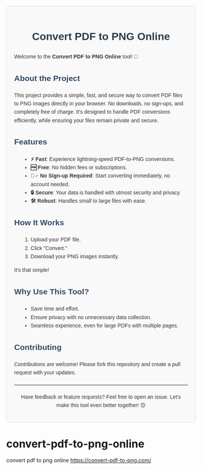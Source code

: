 <div style="font-family: Arial, sans-serif; line-height: 1.6; color: #333; max-width: 600px; margin: 20px auto; padding: 20px; border: 1px solid #ddd; border-radius: 8px; background-color: #f9f9f9;">
  <h1 style="color: #2c3e50; text-align: center;">Convert PDF to PNG Online</h1>
  <p>Welcome to the <strong>Convert PDF to PNG Online</strong> tool! 🚀</p>
  <h2 style="color: #34495e;">About the Project</h2>
  <p>This project provides a simple, fast, and secure way to convert PDF files to PNG images directly in your browser. No downloads, no sign-ups, and completely free of charge. It's designed to handle PDF conversions efficiently, while ensuring your files remain private and secure.</p>
  <h2 style="color: #34495e;">Features</h2>
  <ul style="margin-left: 20px; list-style-type: disc;">
    <li><strong>⚡ Fast</strong>: Experience lightning-speed PDF-to-PNG conversions.</li>
    <li><strong>🆓 Free</strong>: No hidden fees or subscriptions.</li>
    <li><strong>🙅‍♂️ No Sign-up Required</strong>: Start converting immediately, no account needed.</li>
    <li><strong>🔒 Secure</strong>: Your data is handled with utmost security and privacy.</li>
    <li><strong>🛠️ Robust</strong>: Handles small to large files with ease.</li>
  </ul>
  <h2 style="color: #34495e;">How It Works</h2>
  <ol style="margin-left: 20px; list-style-type: decimal;">
    <li>Upload your PDF file.</li>
    <li>Click "Convert."</li>
    <li>Download your PNG images instantly.</li>
  </ol>
  <p>It's that simple!</p>
  <h2 style="color: #34495e;">Why Use This Tool?</h2>
  <ul style="margin-left: 20px; list-style-type: disc;">
    <li>Save time and effort.</li>
    <li>Ensure privacy with no unnecessary data collection.</li>
    <li>Seamless experience, even for large PDFs with multiple pages.</li>
  </ul>
  <h2 style="color: #34495e;">Contributing</h2>
  <p>Contributions are welcome! Please fork this repository and create a pull request with your updates.</p>
  <hr style="border: none; border-top: 1px solid #ddd; margin: 20px 0;">
  <p style="text-align: center;">Have feedback or feature requests? Feel free to open an issue. Let's make this tool even better together! 😊</p>
</div>


# convert-pdf-to-png-online
convert pdf to png online
https://convert-pdf-to-png.com/
